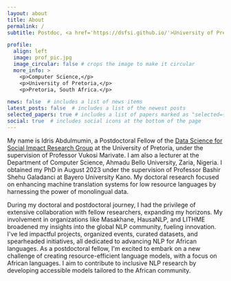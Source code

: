 ```yaml
---
layout: about
title: About
permalink: /
subtitle: Postdoc, <a href='https://dsfsi.github.io/'>University of Pretoria DSFSI</a>, <br/> Lecturer, <a href='https://dcs.abu.edu.ng/'>Ahmadu Bello University, Zaria</a>.

profile:
  align: left
  image: prof_pic.jpg
  image_circular: false # crops the image to make it circular
  more_info: >
    <p>Computer Science,</p>
    <p>University of Pretoria,</p>
    <p>Pretoria, South Africa.</p>

news: false  # includes a list of news items 
latest_posts: false  # includes a list of the newest posts
selected_papers: true # includes a list of papers marked as "selected={true}"
social: true  # includes social icons at the bottom of the page
---
```


My name is Idris Abdulmumin, a Postdoctoral Fellow of the [Data Science for Social Impact Research Group](https://dsfsi.github.io/) at the University of Pretoria, under the supervision of Professor Vukosi Marivate. I am also a lecturer at the Department of Computer Science, Ahmadu Bello University, Zaria, Nigeria. I obtained my PhD in August 2023 under the supervision of Professor Bashir Shehu Galadanci at Bayero University Kano. My doctoral research focused on enhancing machine translation systems for low resource languages by harnessing the power of monolingual data.

During my doctoral and postdoctoral journey, I had the privilege of extensive collaboration with fellow researchers, expanding my horizons. My involvement in organizations like Masakhane, HausaNLP, and LITHME broadened my insights into the global NLP community, fueling innovation. I've led impactful projects, organized events, curated datasets, and spearheaded initiatives, all dedicated to advancing NLP for African languages. As a postdoctoral fellow, I'm excited to embark on a new challenge of creating resource-efficient language models, with a focus on African languages. I aim to contribute to inclusive NLP research by developing accessible models tailored to the African community.